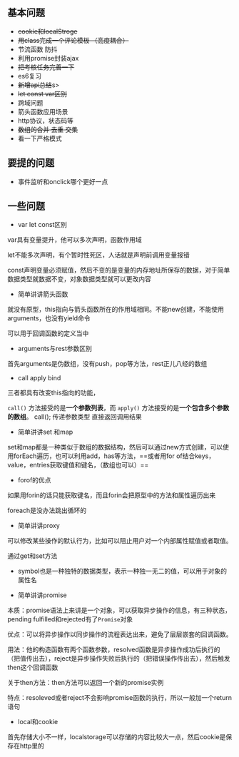 ## 基本问题

+ ~~cookie和localStroge~~
+ ~~用class完成一个评论模板 （高度耦合）~~
+ 节流函数 防抖
+ 利用promise封装ajax
+ ~~把考核任务完善一下~~
+ es6复习
+ <s>新增api总结</s>s>
+ ~~let const var区别~~
+ 跨域问题
+ 箭头函数应用场景
+ http协议，状态码等
+ ~~数组的合并 去重 交集~~
+ 看一下严格模式

## 要提的问题

+ 事件监听和onclick哪个更好一点

## 一些问题

+ var let const区别

var具有变量提升，他可以多次声明，函数作用域

let不能多次声明，有个暂时性死区，人话就是声明前调用变量报错

const声明变量必须赋值，然后不变的是变量的内存地址所保存的数据，对于简单数据类型就数据不变，对象数据类型就可以更改内容



+ 简单讲讲箭头函数

就没有原型，this指向与箭头函数所在的作用域相同。不能new创建，不能使用arguments，也没有yield命令 

可以用于回调函数的定义当中



+ arguments与rest参数区别

首先arguments是伪数组，没有push，pop等方法，rest正儿八经的数组



+ call apply bind

三者都具有改变this指向的功能，

 `call()` 方法接受的是**一个参数列表**，而 `apply()` 方法接受的是**一个包含多个参数的数组**。 call(); 传递参数类型 直接返回调用结果



+ 简单讲讲set 和map

set和map都是一种类似于数组的数据结构，然后可以通过new方式创建，可以使用forEach遍历，也可以利用add，has等方法，==或者用for of结合keys，value，entries获取键值和键名，（数组也可以）==



+ forof的优点

如果用forin的话只能获取键名，而且forin会把原型中的方法和属性遍历出来

foreach是没办法跳出循环的



+ 简单讲讲proxy

可以修改某些操作的默认行为，比如可以阻止用户对一个内部属性赋值或者取值。

通过get和set方法



+ symbol也是一种独特的数据类型，表示一种独一无二的值，可以用于对象的属性名

  

+ 简单讲讲promise

本质：promise语法上来讲是一个对象，可以获取异步操作的信息，有三种状态，pending fulfilled和rejected有了`Promise`对象

优点：可以将异步操作以同步操作的流程表达出来，避免了层层嵌套的回调函数。

用法：他的构造函数有两个函数参数，resolved函数是异步操作成功后执行的（把值传出去），reject是异步操作失败后执行的（把错误操作传出去），然后触发then这个回调函数

关于then方法：then方法可以返回一个新的promise实例

特点：resoleved或者reject不会影响promise函数的执行，所以一般加一个return语句

+ local和cookie

首先存储大小不一样，localstorage可以存储的内容比较大一点，然后cookie是保存在http里的

